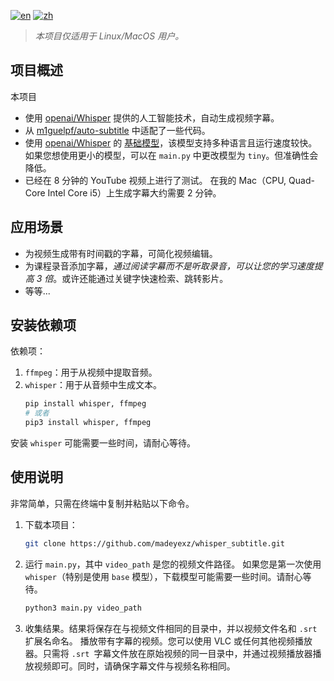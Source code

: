 [![en](https://img.shields.io/badge/lang-en-red.svg)](https://github.com/madeyexz/whisper_subtitle/blob/main/README.md)
[![zh](https://img.shields.io/badge/lang-zh-blue.svg)](https://github.com/madeyexz/whisper_subtitle/blob/main/README.zh.md)

> *本项目仅适用于 Linux/MacOS 用户。*
## 项目概述
本项目

- 使用 [openai/Whisper](https://github.com/openai/whisper) 提供的人工智能技术，自动生成视频字幕。
- 从 [m1guelpf/auto-subtitle](https://github.com/m1guelpf/auto-subtitle) 中适配了一些代码。
- 使用 [openai/Whisper](https://github.com/openai/whisper) 的 [基础模型](https://github.com/openai/whisper#available-models-and-languages)，该模型支持多种语言且运行速度较快。如果您想使用更小的模型，可以在 `main.py` 中更改模型为 `tiny`。但准确性会降低。
- 已经在 8 分钟的 YouTube 视频上进行了测试。 在我的 Mac（CPU, Quad-Core Intel Core i5）上生成字幕大约需要 2 分钟。

## 应用场景
- 为视频生成带有时间戳的字幕，可简化视频编辑。
- 为课程录音添加字幕，*通过阅读字幕而不是听取录音，可以让您的学习速度提高 3 倍*。或许还能通过关键字快速检索、跳转影片。
- 等等...

## 安装依赖项
依赖项：
1. `ffmpeg`：用于从视频中提取音频。
2. `whisper`：用于从音频中生成文本。
    ``` bash
    pip install whisper, ffmpeg
    # 或者
    pip3 install whisper, ffmpeg
    ```

安装 `whisper` 可能需要一些时间，请耐心等待。
## 使用说明
非常简单，只需在终端中复制并粘贴以下命令。

1. 下载本项目：
    ``` bash
    git clone https://github.com/madeyexz/whisper_subtitle.git
    ```

2. 运行 `main.py`，其中 `video_path` 是您的视频文件路径。
如果您是第一次使用 `whisper`（特别是使用 `base` 模型），下载模型可能需要一些时间。请耐心等待。
    ``` python
    python3 main.py video_path
    ```

3. 收集结果。结果将保存在与视频文件相同的目录中，并以视频文件名和 `.srt` 扩展名命名。
播放带有字幕的视频。您可以使用 VLC 或任何其他视频播放器。只需将 `.srt `字幕文件放在原始视频的同一目录中，并通过视频播放器播放视频即可。同时，请确保字幕文件与视频名称相同。